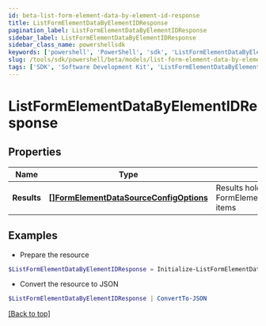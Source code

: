 ```yaml
---
id: beta-list-form-element-data-by-element-id-response
title: ListFormElementDataByElementIDResponse
pagination_label: ListFormElementDataByElementIDResponse
sidebar_label: ListFormElementDataByElementIDResponse
sidebar_class_name: powershellsdk
keywords: ['powershell', 'PowerShell', 'sdk', 'ListFormElementDataByElementIDResponse', 'BetaListFormElementDataByElementIDResponse'] 
slug: /tools/sdk/powershell/beta/models/list-form-element-data-by-element-id-response
tags: ['SDK', 'Software Development Kit', 'ListFormElementDataByElementIDResponse', 'BetaListFormElementDataByElementIDResponse']
---
```



# ListFormElementDataByElementIDResponse

## Properties

Name | Type | Description | Notes
------------ | ------------- | ------------- | -------------
**Results** | [**[]FormElementDataSourceConfigOptions**](form-element-data-source-config-options) | Results holds a list of FormElementDataSourceConfigOptions items | [optional] 

## Examples

- Prepare the resource
```powershell
$ListFormElementDataByElementIDResponse = Initialize-ListFormElementDataByElementIDResponse  -Results {"results":[{"label":"Alfred 255e71dfc6e","subLabel":"Alfred.255e71dfc6e@testmail.identitysoon.com","value":"2c918084821847c5018227ced2e16676"},{"label":"Alize eba9d4cd27da","subLabel":"Alize.eba9d4cd27da@testmail.identitysoon.com","value":"2c918084821847c5018227ced2f1667c"},{"label":"Antonina 01f69c3ea","subLabel":"Antonina.01f69c3ea@testmail.identitysoon.com","value":"2c918084821847c5018227ced2f9667e"},{"label":"Ardella 21e78ce155","subLabel":"Ardella.21e78ce155@testmail.identitysoon.com","value":"2c918084821847c5018227ced2e6667a"},{"label":"Arnaldo d8582b6e17","subLabel":"Arnaldo.d8582b6e17@testmail.identitysoon.com","value":"2c918084821847c5018227ced3426686"},{"label":"Aurelia admin24828","subLabel":"Aurelia.admin24828@testmail.identitysoon.com","value":"2c918084821847c5018227ced2e16674"},{"label":"Barbara 72ca418fdd","subLabel":"Barbara.72ca418fdd@testmail.identitysoon.com","value":"2c918084821847c5018227ced2fb6680"},{"label":"Barbara ee1a2436ee","subLabel":"Barbara.ee1a2436ee@testmail.identitysoon.com","value":"2c918084821847c5018227ced2e56678"},{"label":"Baylee 652d72432f3","subLabel":"Baylee.652d72432f3@testmail.identitysoon.com","value":"2c91808582184782018227ced28b6aee"},{"label":"Brock e76b56ae4d49","subLabel":"Brock.e76b56ae4d49@testmail.identitysoon.com","value":"2c91808582184782018227ced28b6aef"}]}
```

- Convert the resource to JSON
```powershell
$ListFormElementDataByElementIDResponse | ConvertTo-JSON
```


[[Back to top]](#) 

